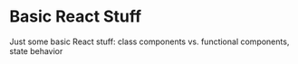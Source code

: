 # Basic React Stuff
Just some basic React stuff: class components vs. functional components, state behavior

